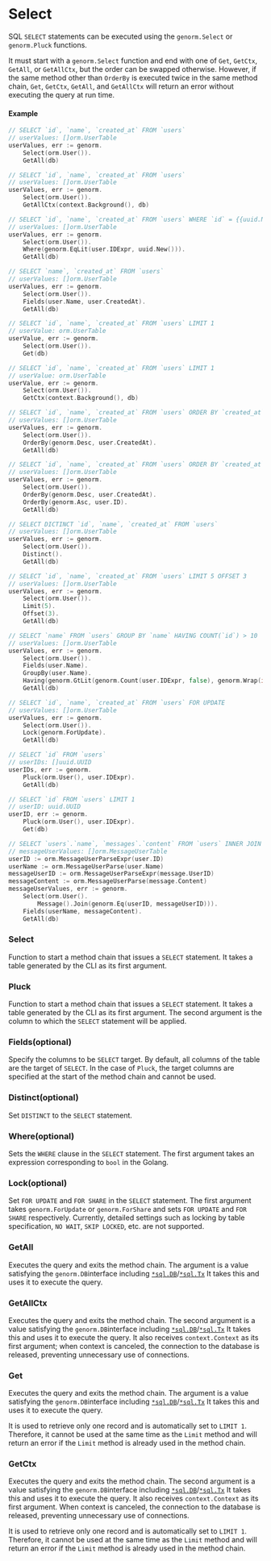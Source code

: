 # Select

SQL `SELECT` statements can be executed using the `genorm.Select` or `genorm.Pluck` functions.

It must start with a `genorm.Select` function and end with one of `Get`, `GetCtx`, `GetAll`, or `GetAllCtx`, but the order can be swapped otherwise. However, if the same method other than `OrderBy` is executed twice in the same method chain, `Get`, `GetCtx`, `GetAll`, and `GetAllCtx` will return an error without executing the query at run time.

#### Example

```go
// SELECT `id`, `name`, `created_at` FROM `users`
// userValues: []orm.UserTable
userValues, err := genorm.
	Select(orm.User()).
	GetAll(db)

// SELECT `id`, `name`, `created_at` FROM `users`
// userValues: []orm.UserTable
userValues, err := genorm.
	Select(orm.User()).
	GetAllCtx(context.Background(), db)

// SELECT `id`, `name`, `created_at` FROM `users` WHERE `id` = {{uuid.New()}}
// userValues: []orm.UserTable
userValues, err := genorm.
	Select(orm.User()).
	Where(genorm.EqLit(user.IDExpr, uuid.New())).
	GetAll(db)

// SELECT `name`, `created_at` FROM `users`
// userValues: []orm.UserTable
userValues, err := genorm.
	Select(orm.User()).
	Fields(user.Name, user.CreatedAt).
	GetAll(db)

// SELECT `id`, `name`, `created_at` FROM `users` LIMIT 1
// userValue: orm.UserTable
userValue, err := genorm.
	Select(orm.User()).
	Get(db)

// SELECT `id`, `name`, `created_at` FROM `users` LIMIT 1
// userValue: orm.UserTable
userValue, err := genorm.
	Select(orm.User()).
	GetCtx(context.Background(), db)

// SELECT `id`, `name`, `created_at` FROM `users` ORDER BY `created_at` DESC
// userValues: []orm.UserTable
userValues, err := genorm.
	Select(orm.User()).
	OrderBy(genorm.Desc, user.CreatedAt).
	GetAll(db)

// SELECT `id`, `name`, `created_at` FROM `users` ORDER BY `created_at` DESC, `id` ASC
// userValues: []orm.UserTable
userValues, err := genorm.
	Select(orm.User()).
	OrderBy(genorm.Desc, user.CreatedAt).
	OrderBy(genorm.Asc, user.ID).
	GetAll(db)

// SELECT DICTINCT `id`, `name`, `created_at` FROM `users`
// userValues: []orm.UserTable
userValues, err := genorm.
	Select(orm.User()).
	Distinct().
	GetAll(db)

// SELECT `id`, `name`, `created_at` FROM `users` LIMIT 5 OFFSET 3
// userValues: []orm.UserTable
userValues, err := genorm.
	Select(orm.User()).
	Limit(5).
	Offset(3).
	GetAll(db)

// SELECT `name` FROM `users` GROUP BY `name` HAVING COUNT(`id`) > 10
// userValues: []orm.UserTable
userValues, err := genorm.
	Select(orm.User()).
	Fields(user.Name).
	GroupBy(user.Name).
	Having(genorm.GtLit(genorm.Count(user.IDExpr, false), genorm.Wrap(int64(10)))).
	GetAll(db)

// SELECT `id`, `name`, `created_at` FROM `users` FOR UPDATE
// userValues: []orm.UserTable
userValues, err := genorm.
	Select(orm.User()).
	Lock(genorm.ForUpdate).
	GetAll(db)

// SELECT `id` FROM `users`
// userIDs: []uuid.UUID
userIDs, err := genorm.
	Pluck(orm.User(), user.IDExpr).
	GetAll(db)

// SELECT `id` FROM `users` LIMIT 1
// userID: uuid.UUID
userID, err := genorm.
	Pluck(orm.User(), user.IDExpr).
	Get(db)

// SELECT `users`.`name`, `messages`.`content` FROM `users` INNER JOIN `messages` ON `users`.`id` = `messages`.`user_id`
// messageUserValues: []orm.MessageUserTable
userID := orm.MessageUserParseExpr(user.ID)
userName := orm.MessageUserParse(user.Name)
messageUserID := orm.MessageUserParseExpr(message.UserID)
messageContent := orm.MessageUserParse(message.Content)
messageUserValues, err := genorm.
	Select(orm.User().
		Message().Join(genorm.Eq(userID, messageUserID))).
	Fields(userName, messageContent).
	GetAll(db)
```

### Select

Function to start a method chain that issues a `SELECT` statement. It takes a table generated by the CLI as its first argument.

### Pluck

Function to start a method chain that issues a `SELECT` statement. It takes a table generated by the CLI as its first argument. The second argument is the column to which the `SELECT` statement will be applied.

### Fields(optional)

Specify the columns to be `SELECT` target. By default, all columns of the table are the target of `SELECT`. In the case of `Pluck`, the target columns are specified at the start of the method chain and cannot be used.

### Distinct(optional)

Set `DISTINCT` to the `SELECT` statement.

### Where(optional)

Sets the `WHERE` clause in the `SELECT` statement. The first argument takes an expression corresponding to `bool` in the Golang.

### Lock(optional)

Set `FOR UPDATE` and `FOR SHARE` in the `SELECT` statement. The first argument takes `genorm.ForUpdate` or `genorm.ForShare` and sets `FOR UPDATE` and `FOR SHARE` respectively. Currently, detailed settings such as locking by table specification, `NO WAIT`, `SKIP LOCKED`, etc. are not supported.

### GetAll

Executes the query and exits the method chain. The argument is a value satisfying the `genorm.DB`interface including [`*sql.DB`](https://pkg.go.dev/database/sql#DB)/[`*sql.Tx`](https://pkg.go.dev/database/sql#Tx) It takes this and uses it to execute the query.

### GetAllCtx

Executes the query and exits the method chain. The second argument is a value satisfying the `genorm.DB`interface including [`*sql.DB`](https://pkg.go.dev/database/sql#DB)/[`*sql.Tx`](https://pkg.go.dev/database/sql#Tx) It takes this and uses it to execute the query. It also receives `context.Context` as its first argument; when context is canceled, the connection to the database is released, preventing unnecessary use of connections.

### Get

Executes the query and exits the method chain. The argument is a value satisfying the `genorm.DB`interface including [`*sql.DB`](https://pkg.go.dev/database/sql#DB)/[`*sql.Tx`](https://pkg.go.dev/database/sql#Tx) It takes this and uses it to execute the query.

It is used to retrieve only one record and is automatically set to `LIMIT 1`. Therefore, it cannot be used at the same time as the `Limit` method and will return an error if the `Limit` method is already used in the method chain.

### GetCtx

Executes the query and exits the method chain. The second argument is a value satisfying the `genorm.DB`interface including [`*sql.DB`](https://pkg.go.dev/database/sql#DB)/[`*sql.Tx`](https://pkg.go.dev/database/sql#Tx) It takes this and uses it to execute the query. It also receives `context.Context` as its first argument. When context is canceled, the connection to the database is released, preventing unnecessary use of connections.

It is used to retrieve only one record and is automatically set to `LIMIT 1`. Therefore, it cannot be used at the same time as the `Limit` method and will return an error if the `Limit` method is already used in the method chain.
